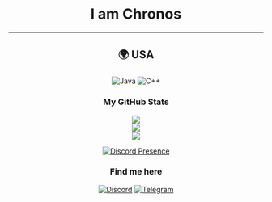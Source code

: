 <div align="center">

# I am Chronos

----
 🌍  USA
---

### 

![Java](https://img.shields.io/badge/java-%23ED8B00.svg?style=for-the-badge&logo=openjdk&logoColor=white)
![C++](https://img.shields.io/badge/c++-%237F52FF.svg?style=for-the-badge&logo=c++&logoColor=white)

### My GitHub Stats

![](https://github-readme-stats.vercel.app/api?username=ChronosMain&theme=dark&hide_border=false&include_all_commits=true&count_private=true)<br/>
![](https://github-readme-streak-stats.herokuapp.com/?user=ChronosMain&theme=dark&hide_border=false)<br/>
![](https://github-readme-stats.vercel.app/api/top-langs/?username=ChronosMain&theme=dark&hide_border=false&include_all_commits=false&count_private=true&layout=compact)


[![Discord Presence](https://lanyard.cnrad.dev/api/825142884788994058)](https://discord.com/users/825142884788994058)<br>

### Find me here
[![Discord](https://img.shields.io/badge/Discord-5865F2.svg?style=for-the-badge&logo=Discord&logoColor=white)](https://discord.com/users/825142884788994058)
[![Telegram](https://img.shields.io/badge/Telegram-2CA5E0?style=for-the-badge&logo=telegram&logoColor=white)](https://t.me/chronosclient)
</div>
